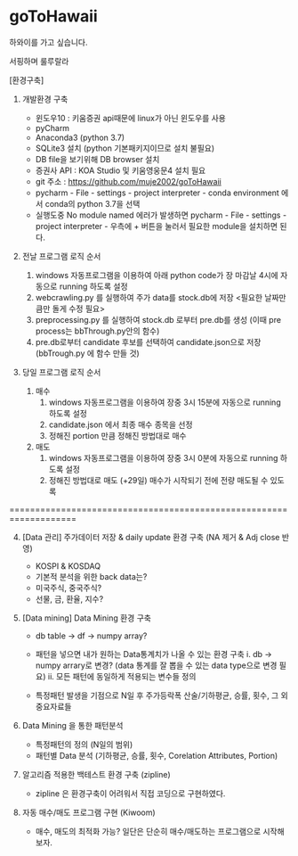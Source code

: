 # goToHawaii

하와이를 가고 싶습니다.

서핑하며 룰루랄라

[환경구축]
1. 개발환경 구축
	- 윈도우10 : 키움증권 api때문에 linux가 아닌 윈도우를 사용
	- pyCharm
	- Anaconda3 (python 3.7)
	- SQLite3 설치 (python 기본패키지이므로 설치 불필요)
	- DB file을 보기위해 DB browser 설치
	- 증권사 API : KOA Studio 및 키움영웅문4 설치 필요
    - git 주소 : https://github.com/muje2002/goToHawaii
    - pycharm - File - settings - project interpreter - conda environment 에서 conda의 python 3.7을 선택 
    - 실행도중 No module named 에러가 발생하면 pycharm - File - settings - project interpreter - 우측에 + 버튼을 눌러서 필요한 module을 설치하면 된다.

2. 전날 프로그램 로직 순서
    1) windows 자동프로그램을 이용하여 아래 python code가 장 마감날 4시에 자동으로 running 하도록 설정 
    2) webcrawling.py 를 실행하여 주가 data를 stock.db에 저장 <필요한 날짜만큼만 돌게 수정 필요>
    3) preprocessing.py 를 실행하여 stock.db 로부터 pre.db를 생성 (이때 pre process는 bbThrough.py안의 함수)
    4) pre.db로부터 candidate 후보를 선택하여 candidate.json으로 저장 (bbTrough.py 에 함수 만들 것)
    
3. 당일 프로그램 로직 순서    
    1) 매수 
        1) windows 자동프로그램을 이용하여 장중 3시 15분에 자동으로 running 하도록 설정
        2) candidate.json 에서 최종 매수 종목을 선정
        3) 정해진 portion 만큼 정해진 방법대로 매수
    2) 매도
        1) windows 자동프로그램을 이용하여 장중 3시 0분에 자동으로 running 하도록 설정
        2) 정해진 방법대로 매도 (+29일) 매수가 시작되기 전에 전량 매도될 수 있도록

===================================================================
    
4. [Data 관리] 주가데이터 저장 & daily update 환경 구축 (NA 제거 & Adj close 반영) 
	- KOSPI & KOSDAQ
	- 기본적 분석을 위한 back data는?
	- 미국주식, 중국주식?
	- 선물, 금, 환율, 지수?

3. [Data mining] Data Mining 환경 구축
	- db table -> df -> numpy array?
	- 패턴을 넣으면 내가 원하는 Data통계치가 나올 수 있는 환경 구축
		i. db -> numpy arrary로 변경? (data 통계를 잘 뽑을 수 있는 data type으로 변경 필요)
		ii. 모든 패턴에 동일하게 적용되는 변수들 정의
	
	- 특정패턴 발생을 기점으로 N일 후 주가등락폭 산술/기하평균, 승률, 횟수, 그 외 중요자료들

4. Data Mining 을 통한 패턴분석
	- 특정패턴의 정의 (N일의 범위)
	- 패턴별 Data 분석 (기하평균, 승률, 횟수, Corelation Attributes, Portion)

5. 알고리즘 적용한 백테스트 환경 구축 (zipline)
	- zipline 은 환경구축이 어려워서 직접 코딩으로 구현하였다.
	
6. 자동 매수/매도 프로그램 구현 (Kiwoom)
	- 매수, 매도의 최적화 가능?
	일단은 단순히 매수/매도하는 프로그램으로 시작해보자.	


